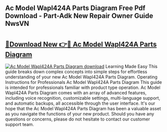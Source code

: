## Ac Model Wapl424A Parts Diagram Free Pdf Download - Part-Adk New Repair Owner Guide NwsVN

# <h2><a href="http://dfjti4k.blite.top/?on=Ac+Model+Wapl424A+Parts+Diagram">🔗Download New 👉🔴 Ac Model Wapl424A Parts Diagram</a></h2>

[![Ac Model Wapl424A Parts Diagram download](https://i.imgur.com/lujVjoI.png)](http://dfjti4k.blite.top/?on=Ac+Model+Wapl424A+Parts+Diagram)
Learning Made Easy This guide breaks down complex concepts into simple steps for effortless understanding of your new Ac Model Wapl424A Parts Diagram. Operating Instructions for Professionals Ac Model Wapl424A Parts Diagram This guide is intended for professionals familiar with product type operation. Ac Model Wapl424A Parts Diagram comes with an array of advanced features, including voice recognition, customizable settings, multi-language support, and automatic backups, all accessible through the user interface. It's our hope that the Ac Model Wapl424A Parts Diagram has been a valuable asset as you navigate the functions of your new product. Should you have any questions or concerns, please do not hesitate to contact our customer support team.
